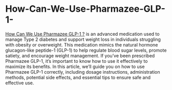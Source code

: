 # How-Can-We-Use-Pharmazee-GLP-1-

[How Can We Use Pharmazee GLP-1 ?](https://www.offerplox.com/weight-loss/pharmazee-glp-1-weightloss-reviews/) is an advanced medication used to manage Type 2 diabetes and support weight loss in individuals struggling with obesity or overweight. This medication mimics the natural hormone glucagon-like peptide-1 (GLP-1) to help regulate blood sugar levels, promote satiety, and encourage weight management. If you’ve been prescribed Pharmazee GLP-1, it’s important to know how to use it effectively to maximize its benefits.
In this article, we’ll guide you on how to use Pharmazee GLP-1 correctly, including dosage instructions, administration methods, potential side effects, and essential tips to ensure safe and effective use.
